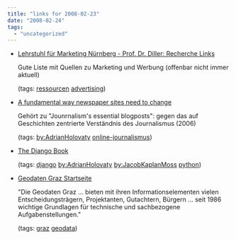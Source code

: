 ```yaml
---
title: "links for 2008-02-23"
date: "2008-02-24"
tags: 
  - "uncategorized"
---
```


- [Lehrstuhl für Marketing Nürnberg - Prof. Dr. Diller: Recherche Links](http://www.marketing.wiso.uni-erlangen.de/studium/recherche-links.html)
    
    Gute Liste mit Quellen zu Marketing und Werbung (offenbar nicht immer aktuell)
    
    (tags: [ressourcen](http://del.icio.us/heinzwittenbrink/ressourcen) [advertising](http://del.icio.us/heinzwittenbrink/advertising))
    
- [A fundamental way newspaper sites need to change](http://www.holovaty.com/blog/archive/2006/09/06/0307/)
    
    Gehört zu "Jounrnalism's essential blogposts": gegen das auf Geschichten zentrierte Verständnis des Journalismus (2006)
    
    (tags: [by:AdrianHolovaty](http://del.icio.us/heinzwittenbrink/by:AdrianHolovaty) [online-journalismus](http://del.icio.us/heinzwittenbrink/online-journalismus))
    
- [The Django Book](http://www.djangobook.com/)
    
    (tags: [django](http://del.icio.us/heinzwittenbrink/django) [by:AdrianHolovaty](http://del.icio.us/heinzwittenbrink/by:AdrianHolovaty) [by:JacobKaplanMoss](http://del.icio.us/heinzwittenbrink/by:JacobKaplanMoss) [python](http://del.icio.us/heinzwittenbrink/python))
    
- [Geodaten Graz Startseite](http://gis.graz.at/cms/ziel/1060687/DE)
    
    "Die Geodaten Graz ... bieten mit ihren Informationselementen vielen Entscheidungsträgern, Projektanten, Gutachtern, Bürgern ... seit 1986 wichtige Grundlagen für technische und sachbezogene Aufgabenstellungen."
    
    (tags: [graz](http://del.icio.us/heinzwittenbrink/graz) [geodata](http://del.icio.us/heinzwittenbrink/geodata))
